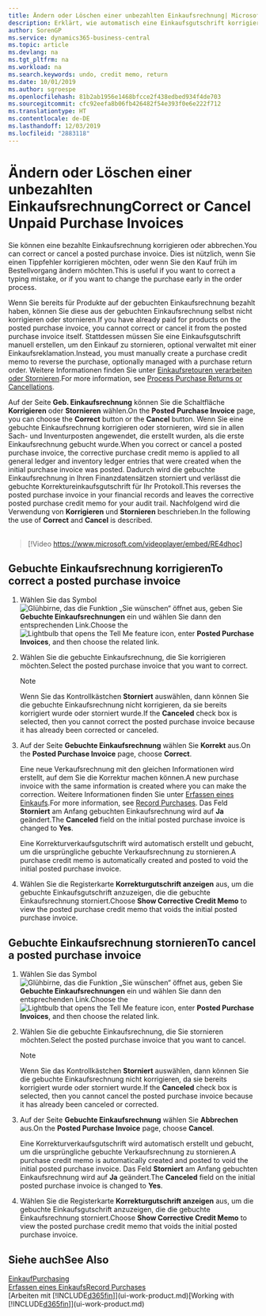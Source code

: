 ```yaml
---
title: Ändern oder Löschen einer unbezahlten Einkaufsrechnung| Microsoft Docs
description: Erklärt, wie automatisch eine Einkaufsgutschrift korrigiert, abgebrochen oder rückgängig gemacht wird und eine gebuchte Einkaufsrechnung erstellt wird.
author: SorenGP
ms.service: dynamics365-business-central
ms.topic: article
ms.devlang: na
ms.tgt_pltfrm: na
ms.workload: na
ms.search.keywords: undo, credit memo, return
ms.date: 10/01/2019
ms.author: sgroespe
ms.openlocfilehash: 81b2ab1956e1468bfcce2f438edbed934f4de703
ms.sourcegitcommit: cfc92eefa8b06fb426482f54e393f0e6e222f712
ms.translationtype: HT
ms.contentlocale: de-DE
ms.lasthandoff: 12/03/2019
ms.locfileid: "2883118"
---
```

# <a name="correct-or-cancel-unpaid-purchase-invoices"></a><span data-ttu-id="be43d-103">Ändern oder Löschen einer unbezahlten Einkaufsrechnung</span><span class="sxs-lookup"><span data-stu-id="be43d-103">Correct or Cancel Unpaid Purchase Invoices</span></span>
<span data-ttu-id="be43d-104">Sie können eine bezahlte Einkaufsrechnung korrigieren oder abbrechen.</span><span class="sxs-lookup"><span data-stu-id="be43d-104">You can correct or cancel a posted purchase invoice.</span></span> <span data-ttu-id="be43d-105">Dies ist nützlich, wenn Sie einen Tippfehler korrigieren möchten, oder wenn Sie den Kauf früh im Bestellvorgang ändern möchten.</span><span class="sxs-lookup"><span data-stu-id="be43d-105">This is useful if you want to correct a typing mistake, or if you want to change the purchase early in the order process.</span></span>

<span data-ttu-id="be43d-106">Wenn Sie bereits für Produkte auf der gebuchten Einkaufsrechnung bezahlt haben, können Sie diese aus der gebuchten Einkaufsrechnung selbst nicht korrigieren oder stornieren.</span><span class="sxs-lookup"><span data-stu-id="be43d-106">If you have already paid for products on the posted purchase invoice, you cannot correct or cancel it from the posted purchase invoice itself.</span></span> <span data-ttu-id="be43d-107">Stattdessen müssen Sie eine Einkaufsgutschrift manuell erstellen, um den Einkauf zu stornieren, optional verwaltet mit einer Einkaufsreklamation.</span><span class="sxs-lookup"><span data-stu-id="be43d-107">Instead, you must manually create a purchase credit memo to reverse the purchase, optionally managed with a purchase return order.</span></span> <span data-ttu-id="be43d-108">Weitere Informationen finden Sie unter [Einkaufsretouren verarbeiten oder Stornieren](purchasing-how-process-purchase-returns-cancellations.md).</span><span class="sxs-lookup"><span data-stu-id="be43d-108">For more information, see [Process Purchase Returns or Cancellations](purchasing-how-process-purchase-returns-cancellations.md).</span></span>

<span data-ttu-id="be43d-109">Auf der Seite **Geb. Einkaufsrechnung** können Sie die Schaltfläche **Korrigieren** oder **Stornieren** wählen.</span><span class="sxs-lookup"><span data-stu-id="be43d-109">On the **Posted Purchase Invoice** page, you can choose the **Correct** button or the **Cancel** button.</span></span> <span data-ttu-id="be43d-110">Wenn Sie eine gebuchte Einkaufsrechnung korrigieren oder stornieren, wird sie in allen Sach- und Inventurposten angewendet, die erstellt wurden, als die erste Einkaufsrechnung gebucht wurde.</span><span class="sxs-lookup"><span data-stu-id="be43d-110">When you correct or cancel a posted purchase invoice, the corrective purchase credit memo is applied to all general ledger and inventory ledger entries that were created when the initial purchase invoice was posted.</span></span> <span data-ttu-id="be43d-111">Dadurch wird die gebuchte Einkaufsrechnung in Ihren Finanzdatensätzen storniert und verlässt die gebuchte Korrektureinkaufsgutschrift für Ihr Protokoll.</span><span class="sxs-lookup"><span data-stu-id="be43d-111">This reverses the posted purchase invoice in your financial records and leaves the corrective posted purchase credit memo for your audit trail.</span></span> <span data-ttu-id="be43d-112">Nachfolgend wird die Verwendung von **Korrigieren** und **Stornieren** beschrieben.</span><span class="sxs-lookup"><span data-stu-id="be43d-112">In the following the use of **Correct** and **Cancel** is described.</span></span>
<br><br>
> [!Video https://www.microsoft.com/videoplayer/embed/RE4dhoc]

## <a name="to-correct-a-posted-purchase-invoice"></a><span data-ttu-id="be43d-113">Gebuchte Einkaufsrechnung korrigieren</span><span class="sxs-lookup"><span data-stu-id="be43d-113">To correct a posted purchase invoice</span></span>
1. <span data-ttu-id="be43d-114">Wählen Sie das Symbol ![Glühbirne, das die Funktion „Sie wünschen“ öffnet](media/ui-search/search_small.png "Was möchten Sie tun?") aus, geben Sie **Gebuchte Einkaufsrechnungen** ein und wählen Sie dann den entsprechenden Link.</span><span class="sxs-lookup"><span data-stu-id="be43d-114">Choose the ![Lightbulb that opens the Tell Me feature](media/ui-search/search_small.png "Tell me what you want to do") icon, enter **Posted Purchase Invoices**, and then choose the related link.</span></span>  
2. <span data-ttu-id="be43d-115">Wählen Sie die gebuchte Einkaufsrechnung, die Sie korrigieren möchten.</span><span class="sxs-lookup"><span data-stu-id="be43d-115">Select the posted purchase invoice that you want to correct.</span></span>  

    > [!NOTE]  
    >   <span data-ttu-id="be43d-116">Wenn Sie das Kontrollkästchen **Storniert** auswählen, dann können Sie die gebuchte Einkaufsrechnung nicht korrigieren, da sie bereits korrigiert wurde oder storniert wurde.</span><span class="sxs-lookup"><span data-stu-id="be43d-116">If the **Canceled** check box is selected, then you cannot correct the posted purchase invoice because it has already been corrected or canceled.</span></span>
3. <span data-ttu-id="be43d-117">Auf der Seite **Gebuchte Einkaufsrechnung** wählen Sie **Korrekt** aus.</span><span class="sxs-lookup"><span data-stu-id="be43d-117">On the **Posted Purchase Invoice** page, choose **Correct**.</span></span>

    <span data-ttu-id="be43d-118">Eine neue Verkaufsrechnung mit den gleichen Informationen wird erstellt, auf dem Sie die Korrektur machen können.</span><span class="sxs-lookup"><span data-stu-id="be43d-118">A new purchase invoice with the same information is created where you can make the correction.</span></span> <span data-ttu-id="be43d-119">Weitere Informationen finden Sie unter [Erfassen eines Einkaufs](purchasing-how-record-purchases.md).</span><span class="sxs-lookup"><span data-stu-id="be43d-119">For more information, see [Record Purchases](purchasing-how-record-purchases.md).</span></span> <span data-ttu-id="be43d-120">Das Feld **Storniert** am Anfang gebuchten Einkaufsrechnung wird auf **Ja** geändert.</span><span class="sxs-lookup"><span data-stu-id="be43d-120">The **Canceled** field on the initial posted purchase invoice is changed to **Yes**.</span></span>

    <span data-ttu-id="be43d-121">Eine Korrekturverkaufsgutschrift wird automatisch erstellt und gebucht, um die ursprüngliche gebuchte Verkaufsrechnung zu stornieren.</span><span class="sxs-lookup"><span data-stu-id="be43d-121">A purchase credit memo is automatically created and posted to void the initial posted purchase invoice.</span></span>
4. <span data-ttu-id="be43d-122">Wählen Sie die Registerkarte **Korrekturgutschrift anzeigen** aus, um die gebuchte Einkaufsgutschrift anzuzeigen, die die gebuchte Einkaufsrechnung storniert.</span><span class="sxs-lookup"><span data-stu-id="be43d-122">Choose **Show Corrective Credit Memo** to view the posted purchase credit memo that voids the initial posted purchase invoice.</span></span>

## <a name="to-cancel-a-posted-purchase-invoice"></a><span data-ttu-id="be43d-123">Gebuchte Einkaufsrechnung stornieren</span><span class="sxs-lookup"><span data-stu-id="be43d-123">To cancel a posted purchase invoice</span></span>
1. <span data-ttu-id="be43d-124">Wählen Sie das Symbol ![Glühbirne, das die Funktion „Sie wünschen“ öffnet](media/ui-search/search_small.png "Was möchten Sie tun?") aus, geben Sie **Gebuchte Einkaufsrechnungen** ein und wählen Sie dann den entsprechenden Link.</span><span class="sxs-lookup"><span data-stu-id="be43d-124">Choose the ![Lightbulb that opens the Tell Me feature](media/ui-search/search_small.png "Tell me what you want to do") icon, enter **Posted Purchase Invoices**, and then choose the related link.</span></span>  
2. <span data-ttu-id="be43d-125">Wählen Sie die gebuchte Einkaufsrechnung, die Sie stornieren möchten.</span><span class="sxs-lookup"><span data-stu-id="be43d-125">Select the posted purchase invoice that you want to cancel.</span></span>

    > [!NOTE]  
    >   <span data-ttu-id="be43d-126">Wenn Sie das Kontrollkästchen **Storniert** auswählen, dann können Sie die gebuchte Einkaufsrechnung nicht korrigieren, da sie bereits korrigiert wurde oder storniert wurde.</span><span class="sxs-lookup"><span data-stu-id="be43d-126">If the **Canceled** check box is selected, then you cannot cancel the posted purchase invoice because it has already been canceled or corrected.</span></span>
3. <span data-ttu-id="be43d-127">Auf der Seite **Gebuchte Einkaufsrechnung** wählen Sie **Abbrechen** aus.</span><span class="sxs-lookup"><span data-stu-id="be43d-127">On the **Posted Purchase Invoice** page, choose **Cancel**.</span></span>

    <span data-ttu-id="be43d-128">Eine Korrekturverkaufsgutschrift wird automatisch erstellt und gebucht, um die ursprüngliche gebuchte Verkaufsrechnung zu stornieren.</span><span class="sxs-lookup"><span data-stu-id="be43d-128">A purchase credit memo is automatically created and posted to void the initial posted purchase invoice.</span></span> <span data-ttu-id="be43d-129">Das Feld **Storniert** am Anfang gebuchten Einkaufsrechnung wird auf **Ja** geändert.</span><span class="sxs-lookup"><span data-stu-id="be43d-129">The **Canceled** field on the initial posted purchase invoice is changed to **Yes**.</span></span>
4. <span data-ttu-id="be43d-130">Wählen Sie die Registerkarte **Korrekturgutschrift anzeigen** aus, um die gebuchte Einkaufsgutschrift anzuzeigen, die die gebuchte Einkaufsrechnung storniert.</span><span class="sxs-lookup"><span data-stu-id="be43d-130">Choose **Show Corrective Credit Memo** to view the posted purchase credit memo that voids the initial posted purchase invoice.</span></span>

## <a name="see-also"></a><span data-ttu-id="be43d-131">Siehe auch</span><span class="sxs-lookup"><span data-stu-id="be43d-131">See Also</span></span>
[<span data-ttu-id="be43d-132">Einkauf</span><span class="sxs-lookup"><span data-stu-id="be43d-132">Purchasing</span></span>](purchasing-manage-purchasing.md)  
[<span data-ttu-id="be43d-133">Erfassen eines Einkaufs</span><span class="sxs-lookup"><span data-stu-id="be43d-133">Record Purchases</span></span>](purchasing-how-record-purchases.md)  
<span data-ttu-id="be43d-134">[Arbeiten mit [!INCLUDE[d365fin](includes/d365fin_md.md)]](ui-work-product.md)</span><span class="sxs-lookup"><span data-stu-id="be43d-134">[Working with [!INCLUDE[d365fin](includes/d365fin_md.md)]](ui-work-product.md)</span></span>
